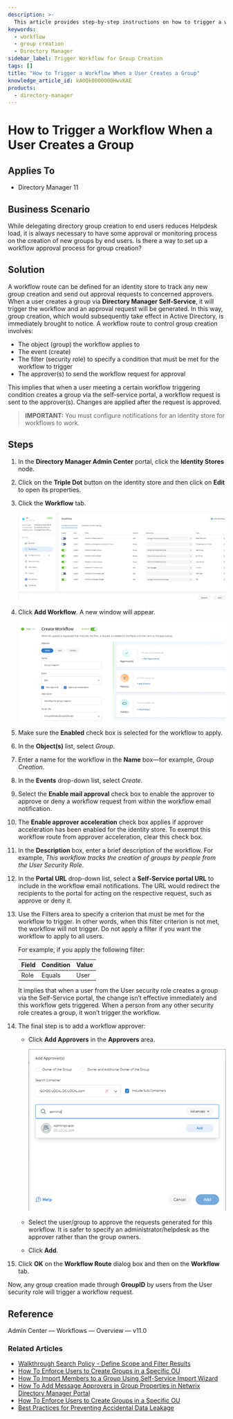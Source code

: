 ```yaml
---
description: >-
  This article provides step-by-step instructions on how to trigger a workflow when a user creates a group in Directory Manager, ensuring an approval process is in place.
keywords:
  - workflow
  - group creation
  - Directory Manager
sidebar_label: Trigger Workflow for Group Creation
tags: []
title: "How to Trigger a Workflow When a User Creates a Group"
knowledge_article_id: kA0Qk0000000HwvKAE
products:
  - directory-manager
---
```


# How to Trigger a Workflow When a User Creates a Group

## Applies To

- Directory Manager 11

## Business Scenario

While delegating directory group creation to end users reduces Helpdesk load, it is always necessary to have some approval or monitoring process on the creation of new groups by end users. Is there a way to set up a workflow approval process for group creation?

## Solution

A workflow route can be defined for an identity store to track any new group creation and send out approval requests to concerned approvers. When a user creates a group via **Directory Manager Self-Service**, it will trigger the workflow and an approval request will be generated. In this way, group creation, which would subsequently take effect in Active Directory, is immediately brought to notice. A workflow route to control group creation involves:

- The object (group) the workflow applies to
- The event (create)
- The filter (security role) to specify a condition that must be met for the workflow to trigger
- The approver(s) to send the workflow request for approval

This implies that when a user meeting a certain workflow triggering condition creates a group via the self-service portal, a workflow request is sent to the approver(s). Changes are applied after the request is approved.

> **IMPORTANT:** You must configure notifications for an identity store for workflows to work.

## Steps

1. In the **Directory Manager Admin Center** portal, click the **Identity Stores** node.
2. Click on the **Triple Dot** button on the identity store and then click on **Edit** to open its properties.
3. Click the **Workflow** tab.

   ![Workflow Tab in Directory Manager](./images/servlet_image_a379d546d249.png)

4. Click **Add Workflow**. A new window will appear.

   ![Add Workflow Window](./images/servlet_image_18e10f2b3bb5.png)

5. Make sure the **Enabled** check box is selected for the workflow to apply.
6. In the **Object(s)** list, select *Group*.
7. Enter a name for the workflow in the **Name** box—for example, *Group Creation*.
8. In the **Events** drop-down list, select *Create*.
9. Select the **Enable mail approval** check box to enable the approver to approve or deny a workflow request from within the workflow email notification.
10. The **Enable approver acceleration** check box applies if approver acceleration has been enabled for the identity store. To exempt this workflow route from approver acceleration, clear this check box.
11. In the **Description** box, enter a brief description of the workflow. For example, *This workflow tracks the creation of groups by people from the User Security Role*.
12. In the **Portal URL** drop-down list, select a **Self-Service portal URL** to include in the workflow email notifications. The URL would redirect the recipients to the portal for acting on the respective request, such as approve or deny it.
13. Use the Filters area to specify a criterion that must be met for the workflow to trigger. In other words, when this filter criterion is not met, the workflow will not trigger. Do not apply a filter if you want the workflow to apply to all users.

    For example, if you apply the following filter:

    | Field | Condition | Value |
    |-------|-----------|-------|
    | Role  | Equals    | User  |

    It implies that when a user from the User security role creates a group via the Self-Service portal, the change isn’t effective immediately and this workflow gets triggered. When a person from any other security role creates a group, it won’t trigger the workflow.

14. The final step is to add a workflow approver:

    - Click **Add Approvers** in the **Approvers** area.

      ![Add Approvers](./images/servlet_image_db963bd15765.png)

    - Select the user/group to approve the requests generated for this workflow. It is safer to specify an administrator/helpdesk as the approver rather than the group owners.
    - Click **Add**.

15. Click **OK** on the **Workflow Route** dialog box and then on the **Workflow** tab.

Now, any group creation made through **GroupID** by users from the User security role will trigger a workflow request.

## Reference

Admin Center — Workflows — Overview — v11.0

### Related Articles

- [Walkthrough Search Policy - Define Scope and Filter Results](/docs/kb/directorymanager/walkthrough-search-policy-define-scope-and-filter-results.md)
- [How To Enforce Users to Create Groups in a Specific OU](/docs/kb/directorymanager/how-to-enforce-users-to-create-groups-in-a-specific-ou.md)
- [How To Import Members to a Group Using Self-Service Import Wizard](/docs/kb/directorymanager/how-to-import-members-to-a-group-using-self-service-import-wizard.md)
- [How To Add Message Approvers in Group Properties in Netwrix Directory Manager Portal](/docs/kb/directorymanager/how-to-add-message-approvers-in-group-properties-in-groupid-portal.md)
- [How To Enforce Users to Create Groups in a Specific OU](/docs/kb/directorymanager/how-to-enforce-users-to-create-groups-in-a-specific-ou.md)
- [Best Practices for Preventing Accidental Data Leakage](/docs/kb/directorymanager/best-practices-for-preventing-accidental-data-leakage.md)
